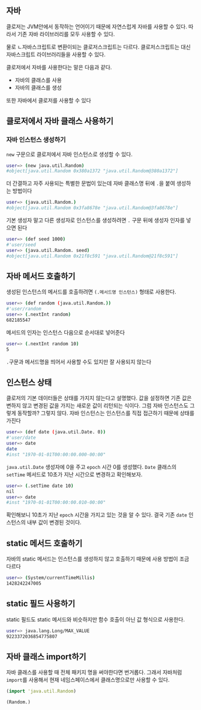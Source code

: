 ## 자바

클로저는 JVM안에서 동작하는 언어이기 때문에 자연스럽게 자바를 사용할 수 있다. 따라서 기존 자바 라이브러리를 모두 사용할 수 있다.

물로 ㄴ자바스크립트로 변환이되는 클로저스크립트는 다르다. 클로저스크립트는 대신 자바스크립트 라이브러리들을 사용할 수 있다.

클로저에서 자바를 사용한다는 말은 다음과 같다.

- 자바의 클래스를 사용
- 자바의 클래스를 생성

또한 자바에서 클로저를 사용할 수 있다



## 클로저에서 자바 클래스 사용하기

### 자바 인스턴스 생성하기

`new` 구문으로 클로저에서 자바 인스턴스로 생성할 수 있다.

```bash
user=> (new java.util.Random)
#object[java.util.Random 0x380a1372 "java.util.Random@380a1372"]
```

더 간결하고 자주 사용되는 특별한 문법이 있는데 자바 클래스명 뒤에 `.`을 붙여 생성하는 방법이다

```bash
user=> (java.util.Random.)
#object[java.util.Random 0x3fa8678e "java.util.Random@3fa8678e"]
```

기본 생성자 말고 다른 생성자로 인스턴스를 생성하려면 `.` 구문 뒤에 생성자 인자를 넣으면 된다

```bash
user=> (def seed 1000)
#'user/seed
user=> (java.util.Random. seed)
#object[java.util.Random 0x21f8c591 "java.util.Random@21f8c591"]
```



## 자바 메서드 호출하기

생성된 인스턴스의 메서드를 호출하려면 `(.메서드명 인스턴스)` 형태로 사용한다.

```bash
user=> (def random (java.util.Random.))
#'user/random
user=> (.nextInt random)
682185547
```

메서드의 인자는 인스턴스 다음으로 순서대로 넣어준다

```bash
user=> (.nextInt random 10)
5
```

`.`구문과 메서드명을 띄어서 사용할 수도 있지만 잘 사용되지 않는다



## 인스턴스 상태

클로저의 기본 데이터들은 상태를 가지지 않는다고 설명했다. 값을 설정하면 기존 값은 변하지 않고 변경된 값을 가지는 새로운 값이 리턴되는 식이다. 그럼 자바 인스턴스도 그렇게 동작할까? 그렇지 않다. 자바 인스턴스는 인스턴스를 직접 접근하기 때문에 상태를 가진다

```bash
user=> (def date (java.util.Date. 0))
#'user/date
user=> date
date
#inst "1970-01-01T00:00:00.000-00:00"
```

`java.util.Date` 생성자에 0을 주고 `epoch` 시간 0를 생성했다. `Date` 클래스의 `setTime` 메서드로 10초가 지난 시간으로 변경하고 확인해보자.

```bash
user=> (.setTime date 10)
nil
user=> date
#inst "1970-01-01T00:00:00.010-00:00"
```

확인해보니 10초가 지난 `epoch` 시간을 가지고 있는 것을 알 수 있다. 결국 기존 `date` 인스턴스의 내부 값이 변경된 것이다.



## static 메서드 호출하기

자바의 static 메서드는 인스턴스를 생성하지 않고 호출하기 때문에 사용 방법이 조금 다르다

```bash
user=> (System/currentTimeMillis)
1428242247005
```



## static 필드 사용하기

static 필드도 static 메서드와 비슷하지만 함수 호출이 아닌 값 형식으로 사용한다.

```bash
user=> java.lang.Long/MAX_VALUE
9223372036854775807
```



## 자바 클래스 import하기

자바 클래스를 사용할 때 전체 패키지 명을 써야한다면 번거롭다. 그래서 자바처럼 `import`를 사용해서 현재 네임스페이스에서 클래스명으로만 사용할 수 있다.

```clojure
(import 'java.util.Random)

(Random.)
```